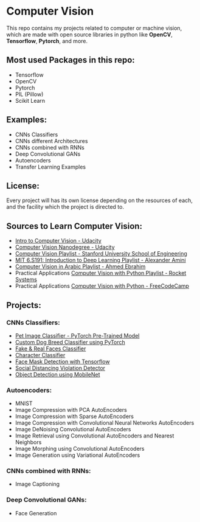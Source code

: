 # Computer Vision
This repo contains my projects related to computer or machine vision, which are made with open source libraries in python like **OpenCV**, **Tensorflow**, **Pytorch**, and more.


## Most used Packages in this repo:
* Tensorflow
* OpenCV
* Pytorch
* PIL (Pillow)
* Scikit Learn 


## Examples:
* CNNs Classifiers
* CNNs different Architectures
* CNNs combined with RNNs
* Deep Convolutional GANs
* Autoencoders
* Transfer Learning Examples


## License:
Every project will has its own license depending on the resources of each, and the facility which the project is directed to. 


## Sources to Learn Computer Vision:
* [Intro to Computer Vision - Udacity](https://www.udacity.com/course/introduction-to-computer-vision--ud810)
* [Computer Vision Nanodegree - Udacity](https://www.udacity.com/course/computer-vision-nanodegree--nd891)
* [Computer Vision Playlist - Stanford University School of Engineering](https://www.youtube.com/playlist?list=PL3FW7Lu3i5JvHM8ljYj-zLfQRF3EO8sYv)
* [MIT 6.S191: Introduction to Deep Learning Playlist - Alexander Amini](https://www.youtube.com/playlist?list=PL3FW7Lu3i5JvHM8ljYj-zLfQRF3EO8sYv)
* [Computer Vision in Arabic Playlist - Ahmed Ebrahim](https://www.youtube.com/playlist?list=PLyhJeMedQd9QrXtCspclJ9ace2urp05o0)
* Practical Applications [Computer Vision with Python Playlist - Rocket Systems](https://www.youtube.com/playlist?list=PLWw98q-Xe7iH8UHARl8RGk8MRj1raY4Eh)
* Practical Applications [Computer Vision with Python - FreeCodeCamp](https://www.youtube.com/watch?v=01sAkU_NvOY) 


## Projects:

### CNNs Classifiers:
  * [Pet Image Classifier - PyTorch Pre-Trained Model](https://github.com/KarimElshetihy/Pet-Image-Classifier.git)
  * [Custom Dog Breed Classifier using PyTorch](https://github.com/KarimElshetihy/Custom-Dog-Breed-Classifier-using-PyTorch.git)
  * [Fake & Real Faces Classifier]()
  * [Character Classifier]()
  * [Face Mask Detection with Tensorflow](https://github.com/KarimElshetihy/Face_Mask_Detection_with_Tensorflow.git)
  * [Social Distancing Violation Detector](https://github.com/KarimElshetihy/Social_Distancing_Violation_Detector_with_OpenCV.git)
  * [Object Detection using MobileNet](https://github.com/KarimElshetihy/Object_Detection_using-_MobileNet.git)


### Autoencoders:
  * MNIST
  * Image Compression with PCA AutoEncoders
  * Image Compression with Sparse AutoEncoders
  * Image Compression with Convolutional Neural Networks AutoEncoders
  * Image DeNoising Convolutional AutoEncoders
  * Image Retrieval using Convolutional AutoEncoders and Nearest Neighbors
  * Image Morphing using Convolutional AutoEncoders
  * Image Generation using Variational AutoEncoders


### CNNs combined with RNNs:
  * Image Captioning
  


### Deep Convolutional GANs:
  * Face Generation
  
